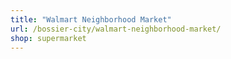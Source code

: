 ```yaml
---
title: "Walmart Neighborhood Market"
url: /bossier-city/walmart-neighborhood-market/
shop: supermarket
---
```

